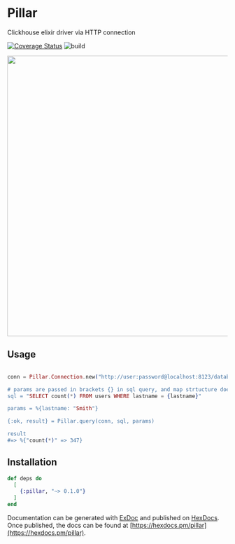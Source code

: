 # Pillar

Clickhouse elixir driver via HTTP connection

[![Coverage Status](https://coveralls.io/repos/github/sofakingworld/pillar/badge.svg?branch=master)](https://coveralls.io/github/sofakingworld/pillar?branch=master)
![build](https://github.com/sofakingworld/pillar/workflows/Elixir%20CI/badge.svg)

<img src="https://sofakingworld.github.io/pillar.png" width="640">

## Usage

```elixir

conn = Pillar.Connection.new("http://user:password@localhost:8123/database)

# params are passed in brackets {} in sql query, and map strtucture does fill query by values
sql = "SELECT count(*) FROM users WHERE lastname = {lastname}"

params = %{lastname: "Smith"}

{:ok, result} = Pillar.query(conn, sql, params)

result 
#=> %{"count(*)" => 347}

```

## Installation

```elixir
def deps do
  [
    {:pillar, "~> 0.1.0"}
  ]
end
```

Documentation can be generated with [ExDoc](https://github.com/elixir-lang/ex_doc)
and published on [HexDocs](https://hexdocs.pm). Once published, the docs can
be found at [https://hexdocs.pm/pillar](https://hexdocs.pm/pillar).

